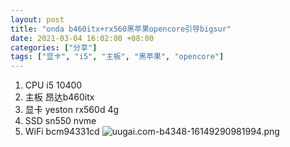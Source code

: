 ```yaml
---
layout: post
title: "onda b460itx+rx560黑苹果opencore引导bigsur"
date: 2021-03-04 16:02:00 +08:00
categories: ["分享"]
tags: ["显卡", "i5", "主板", "黑苹果", "opencore"]
---
```


 1. CPU i5 10400
 2. 主板 昂达b460itx
 3. 显卡 yeston rx560d 4g
 4. SSD sn550 nvme 
 5. WiFi bcm94331cd
![uugai.com-b4348-16149290981994.png][1]


  [1]: https://blog.asbid.cn/usr/uploads/2021/03/4170057593.png